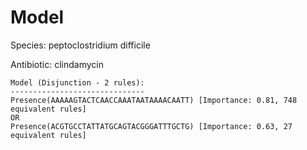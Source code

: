 
# Model

Species: peptoclostridium difficile

Antibiotic: clindamycin

```
Model (Disjunction - 2 rules):
------------------------------
Presence(AAAAAGTACTCAACCAAATAATAAAACAATT) [Importance: 0.81, 748 equivalent rules]
OR
Presence(ACGTGCCTATTATGCAGTACGGGATTTGCTG) [Importance: 0.63, 27 equivalent rules]

```

